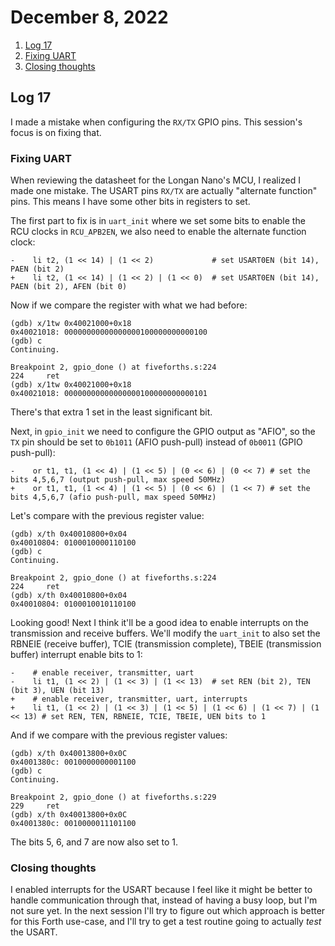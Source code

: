 # December 8, 2022

1. [Log 17](#log-17)
2. [Fixing UART](#fixing-uart)
3. [Closing thoughts](#closing-thoughts)

## Log 17

I made a mistake when configuring the `RX/TX` GPIO pins. This session's focus is on fixing that.

### Fixing UART

When reviewing the datasheet for the Longan Nano's MCU, I realized I made one mistake. The USART pins `RX/TX` are actually "alternate function" pins. This means I have some other bits in registers to set.

The first part to fix is in `uart_init` where we set some bits to enable the RCU clocks in `RCU_APB2EN`, we also need to enable the alternate function clock:

```
-    li t2, (1 << 14) | (1 << 2)             # set USART0EN (bit 14), PAEN (bit 2)
+    li t2, (1 << 14) | (1 << 2) | (1 << 0)  # set USART0EN (bit 14), PAEN (bit 2), AFEN (bit 0)
```

Now if we compare the register with what we had before:

```
(gdb) x/1tw 0x40021000+0x18
0x40021018:	00000000000000000100000000000100
(gdb) c
Continuing.

Breakpoint 2, gpio_done () at fiveforths.s:224
224	    ret
(gdb) x/1tw 0x40021000+0x18
0x40021018:	00000000000000000100000000000101
```

There's that extra 1 set in the least significant bit.

Next, in `gpio_init` we need to configure the GPIO output as "AFIO", so the `TX` pin should be set to `0b1011` (AFIO push-pull) instead of `0b0011` (GPIO push-pull):

```
-    or t1, t1, (1 << 4) | (1 << 5) | (0 << 6) | (0 << 7) # set the bits 4,5,6,7 (output push-pull, max speed 50MHz)
+    or t1, t1, (1 << 4) | (1 << 5) | (0 << 6) | (1 << 7) # set the bits 4,5,6,7 (afio push-pull, max speed 50MHz)
```

Let's compare with the previous register value:

```
(gdb) x/th 0x40010800+0x04
0x40010804:	0100010000110100
(gdb) c
Continuing.

Breakpoint 2, gpio_done () at fiveforths.s:224
224	    ret
(gdb) x/th 0x40010800+0x04
0x40010804:	0100010010110100
```

Looking good! Next I think it'll be a good idea to enable interrupts on the transmission and receive buffers. We'll modify the `uart_init` to also set the RBNEIE (receive buffer), TCIE (transmission complete), TBEIE (transmission buffer) interrupt enable bits to 1:

```
-    # enable receiver, transmitter, uart
-    li t1, (1 << 2) | (1 << 3) | (1 << 13)  # set REN (bit 2), TEN (bit 3), UEN (bit 13)
+    # enable receiver, transmitter, uart, interrupts
+    li t1, (1 << 2) | (1 << 3) | (1 << 5) | (1 << 6) | (1 << 7) | (1 << 13) # set REN, TEN, RBNEIE, TCIE, TBEIE, UEN bits to 1
```

And if we compare with the previous register values:

```
(gdb) x/th 0x40013800+0x0C
0x4001380c:	0010000000001100
(gdb) c
Continuing.

Breakpoint 2, gpio_done () at fiveforths.s:229
229	    ret
(gdb) x/th 0x40013800+0x0C
0x4001380c:	0010000011101100
```

The bits 5, 6, and 7 are now also set to 1.

### Closing thoughts

I enabled interrupts for the USART because I feel like it might be better to handle communication through that, instead of having a busy loop, but I'm not sure yet. In the next session I'll try to figure out which approach is better for this Forth use-case, and I'll try to get a test routine going to actually _test_ the USART.

